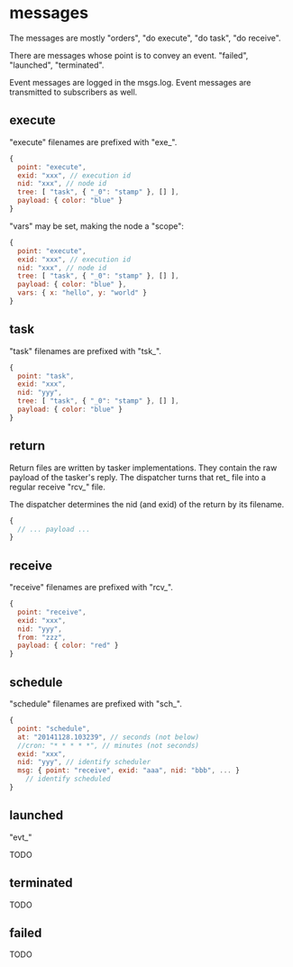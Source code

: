 
# messages

The messages are mostly "orders", "do execute", "do task", "do receive".

There are messages whose point is to convey an event. "failed", "launched", "terminated".

Event messages are logged in the msgs.log. Event messages are transmitted to subscribers as well.

## execute

"execute" filenames are prefixed with "exe_".

```js
{
  point: "execute",
  exid: "xxx", // execution id
  nid: "xxx", // node id
  tree: [ "task", { "_0": "stamp" }, [] ],
  payload: { color: "blue" }
}
```

"vars" may be set, making the node a "scope":
```js
{
  point: "execute",
  exid: "xxx", // execution id
  nid: "xxx", // node id
  tree: [ "task", { "_0": "stamp" }, [] ],
  payload: { color: "blue" },
  vars: { x: "hello", y: "world" }
}
```

## task

"task" filenames are prefixed with "tsk_".

```js
{
  point: "task",
  exid: "xxx",
  nid: "yyy",
  tree: [ "task", { "_0": "stamp" }, [] ],
  payload: { color: "blue" }
}
```

## return

Return files are written by tasker implementations. They contain the raw payload of the tasker's reply. The dispatcher turns that ret_ file into a regular receive "rcv_" file.

The dispatcher determines the nid (and exid) of the return by its filename.

```js
{
  // ... payload ...
}
```

## receive

"receive" filenames are prefixed with "rcv_".

```js
{
  point: "receive",
  exid: "xxx",
  nid: "yyy",
  from: "zzz",
  payload: { color: "red" }
}
```

## schedule

"schedule" filenames are prefixed with "sch_".

```js
{
  point: "schedule",
  at: "20141128.103239", // seconds (not below)
  //cron: "* * * * *", // minutes (not seconds)
  exid: "xxx",
  nid: "yyy", // identify scheduler
  msg: { point: "receive", exid: "aaa", nid: "bbb", ... }
    // identify scheduled
}
```

## launched

"evt_"

TODO

## terminated

TODO

## failed

TODO


